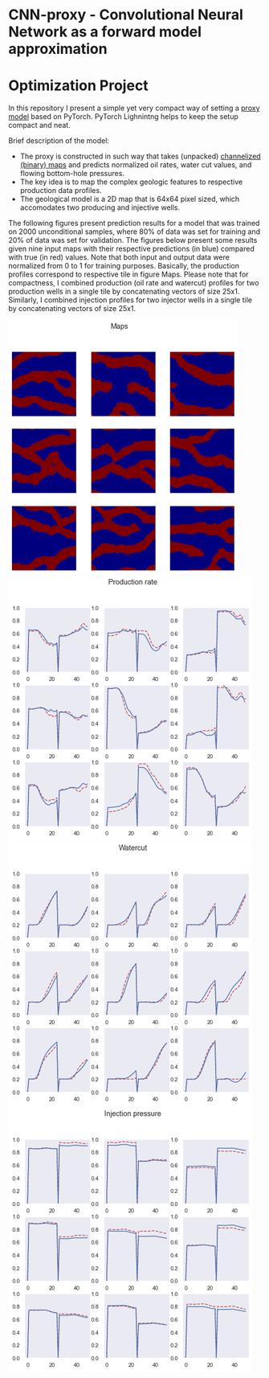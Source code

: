 # CNN-proxy - Convolutional Neural Network as a forward model approximation 
# Optimization Project
In this repository I present a simple yet very compact way of setting a [proxy model](https://github.com/ncuxomun/CNN-proxy/blob/main/proxy_model_64.py) based on PyTorch. PyTorch Lighnintng helps to keep the setup compact and neat.

Brief description of the model:
  - The proxy is constructed in such way that takes (unpacked) [channelized (binary) maps](https://github.com/ncuxomun/CNN-proxy/blob/main/channels_uncond_10k.7z) and predicts normalized oil rates, water cut values, and flowing bottom-hole pressures. 
  - The key idea is to map the complex geologic features to respective production data profiles.
  - The geological model is a 2D map that is 64x64 pixel sized, which accomodates two producing and injective wells.

The following figures present prediction results for a model that was trained on 2000 unconditional samples, where 80% of data was set for training and 20% of data was set for validation. The figures below present some results given nine input maps with their respective predictions (in blue) compared with true (in red) values. Note that both input and output data were normalized from 0 to 1 for training purposes.
Basically, the production profiles correspond to respective tile in figure Maps. Please note that for compactness, I combined production (oil rate and watercut) profiles for two production wells in a single tile by concatenating vectors of size 25x1. Similarly, I combined injection profiles for two injector wells in a single tile by concatenating vectors of size 25x1.

![myimage-alt-tag](https://github.com/ncuxomun/CNN-proxy/blob/main/1.png)
![myimage-alt-tag](https://github.com/ncuxomun/CNN-proxy/blob/main/2.png)
![myimage-alt-tag](https://github.com/ncuxomun/CNN-proxy/blob/main/3.png)
![myimage-alt-tag](https://github.com/ncuxomun/CNN-proxy/blob/main/4.png)
